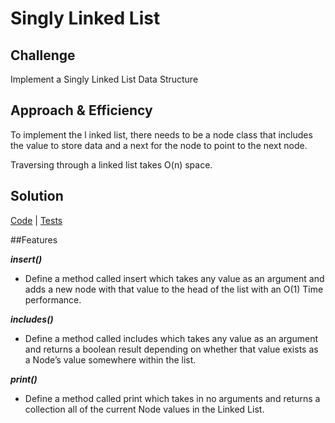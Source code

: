 # Singly Linked List

## Challenge
Implement a Singly Linked List Data Structure

## Approach & Efficiency
To implement the l inked list, there needs to be a node class that includes the value to store data and a next for 
the node to point to the next node. 
 

Traversing through a linked list takes O(n) space.

## Solution
[Code](../src/main/java/linkedlist/LinkedList.java) | [Tests](../src/test/java/linkedlist/LinkedListTest.java)

##Features


***insert()***
- Define a method called insert which takes any value as an argument and adds a new node with that value to the head 
of the list with an O(1) Time performance.

***includes()***
- Define a method called includes which takes any value as an argument and returns a boolean result depending on whether that value exists as a Node’s value somewhere within the list.

***print()***
- Define a method called print which takes in no arguments and returns a collection all of the current Node values in 
the Linked List.